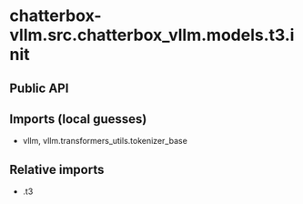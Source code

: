 # chatterbox-vllm.src.chatterbox_vllm.models.t3.__init__

## Public API


## Imports (local guesses)
- vllm, vllm.transformers_utils.tokenizer_base

## Relative imports
- .t3
